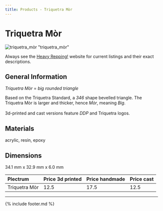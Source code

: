 ```yaml
---
title: Products - Triquetra Mòr
---
```


# Triquetra Mòr

![triquetra_mòr](../assets/img/triquetra_mòr.jpg) "triquetra_mòr"

Always see the [Heavy Repping!](https://www.heavyrepping.com) website for current listings and their exact descriptions.

## General Information
*Triquetra Mòr* = *big rounded triangle*

Based on the Triquetra Standard, a *346* shape bevelled triangle. The Triquetra Mòr is larger and thicker, hence *Mòr*, meaning *Big*.<br/><br/>3d-printed and cast versions feature *DDP* and Triquetra logos.

## Materials
acrylic, resin, epoxy

## Dimensions
34.1 mm x 32.9 mm x 6.0 mm

| **Plectrum**                                        | **Price 3d printed**   | **Price handmade**   | **Price cast**   |
|:----------------------------------------------------|:-----------------------|:---------------------|:-----------------|
| Triquetra Mòr                                          | 12.5               | 17.5             | 12.5         |

---

{% include footer.md %}